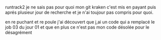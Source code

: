 runtrack2
je ne sais pas pour quoi 
mon git kraken c'est mis en payant 
puis aprés plusieur jour de recherche et je n'ai toujour pas compris pour quoi.

en re puchant et re poule j'ai découvert que j,ai un code qui a remplacé le job 03 du jour 01
et que en plus ce n'est pas mon code
désolée pour le désagrément  
